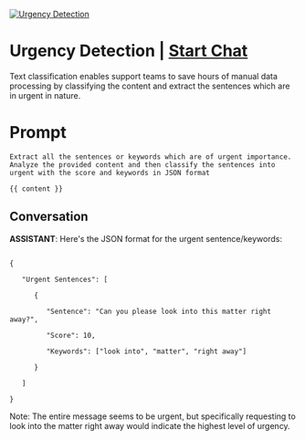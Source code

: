 
[![Urgency Detection](https://flow-prompt-covers.s3.us-west-1.amazonaws.com/icon/vintage/vint_4.png)](https://gptcall.net/chat.html?data=%7B%22contact%22%3A%7B%22id%22%3A%22nVOuqOgmWpNBQ8BlFHHbc%22%2C%22flow%22%3Atrue%7D%7D)
# Urgency Detection | [Start Chat](https://gptcall.net/chat.html?data=%7B%22contact%22%3A%7B%22id%22%3A%22nVOuqOgmWpNBQ8BlFHHbc%22%2C%22flow%22%3Atrue%7D%7D)
Text classification enables support teams to save hours of manual data processing by classifying the content and extract the sentences which are in urgent in nature. 

# Prompt

```
Extract all the sentences or keywords which are of urgent importance. Analyze the provided content and then classify the sentences into urgent with the score and keywords in JSON format

{{ content }}
```

## Conversation

**ASSISTANT**: Here's the JSON format for the urgent sentence/keywords:



```

{

   "Urgent Sentences": [

      {

         "Sentence": "Can you please look into this matter right away?",

         "Score": 10,

         "Keywords": ["look into", "matter", "right away"]

      }

   ]

}

```



Note: The entire message seems to be urgent, but specifically requesting to look into the matter right away would indicate the highest level of urgency.


